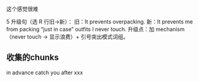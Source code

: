 这个感觉很难

5 升级句（选 R 行旧→新）： 旧：It prevents overpacking.
新：It prevents me from packing “just in case” outfits I never touch.
升级点：加 mechanism（never touch → 显示浪费）+ 引号突出模式词组。

## 收集的chunks
in advance
catch you after xxx
